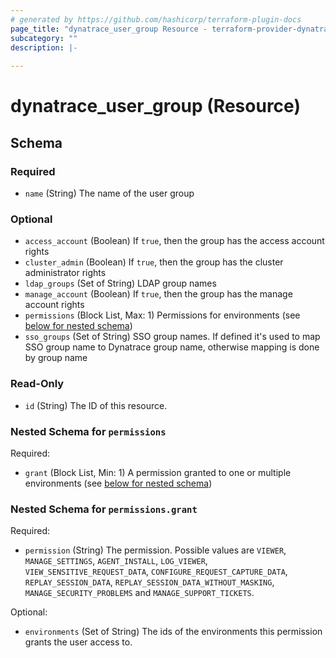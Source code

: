 ```yaml
---
# generated by https://github.com/hashicorp/terraform-plugin-docs
page_title: "dynatrace_user_group Resource - terraform-provider-dynatrace"
subcategory: ""
description: |-
  
---
```


# dynatrace_user_group (Resource)





<!-- schema generated by tfplugindocs -->
## Schema

### Required

- `name` (String) The name of the user group

### Optional

- `access_account` (Boolean) If `true`, then the group has the access account rights
- `cluster_admin` (Boolean) If `true`, then the group has the cluster administrator rights
- `ldap_groups` (Set of String) LDAP group names
- `manage_account` (Boolean) If `true`, then the group has the manage account rights
- `permissions` (Block List, Max: 1) Permissions for environments (see [below for nested schema](#nestedblock--permissions))
- `sso_groups` (Set of String) SSO group names. If defined it's used to map SSO group name to Dynatrace group name, otherwise mapping is done by group name

### Read-Only

- `id` (String) The ID of this resource.

<a id="nestedblock--permissions"></a>
### Nested Schema for `permissions`

Required:

- `grant` (Block List, Min: 1) A permission granted to one or multiple environments (see [below for nested schema](#nestedblock--permissions--grant))

<a id="nestedblock--permissions--grant"></a>
### Nested Schema for `permissions.grant`

Required:

- `permission` (String) The permission. Possible values are `VIEWER`, `MANAGE_SETTINGS`, `AGENT_INSTALL`, `LOG_VIEWER`, `VIEW_SENSITIVE_REQUEST_DATA`, `CONFIGURE_REQUEST_CAPTURE_DATA`, `REPLAY_SESSION_DATA`, `REPLAY_SESSION_DATA_WITHOUT_MASKING`, `MANAGE_SECURITY_PROBLEMS` and `MANAGE_SUPPORT_TICKETS`.

Optional:

- `environments` (Set of String) The ids of the environments this permission grants the user access to.


